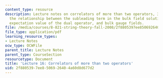 ```yaml
---
content_type: resource
description: Lecture notes on correlators of more than two operators, 3-point functions,
  the relationship between the subleading term in the bulk field solution and the
  expectation value of the dual operator, and bulk gauge fields.
file: /media/courses/8-821-string-theory-fall-2008/2f8805397ee8506926404a60d8d677d2_lecture16.pdf
file_type: application/pdf
learning_resource_types:
- Lecture Notes
ocw_type: OCWFile
parent_title: Lecture Notes
parent_type: CourseSection
resourcetype: Document
title: 'Lecture 16: Correlators of more than two operators'
uid: 2f880539-7ee8-5069-2640-4a60d8d677d2
---
```

